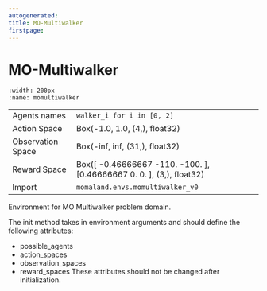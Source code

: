 ```yaml
---
autogenerated:
title: MO-Multiwalker
firstpage:
---
```


# MO-Multiwalker
```{figure} ../_static/gifs/momultiwalker.gif
:width: 200px
:name: momultiwalker
```
|   |   |
|---|---|
| Agents names | `walker_i for i in [0, 2]` |
| Action Space | Box(-1.0, 1.0, (4,), float32) |
| Observation Space | Box(-inf, inf, (31,), float32) |
| Reward Space | Box([  -0.46666667 -110.         -100.        ], [0.46666667 0.         0.        ], (3,), float32) |
| Import | `momaland.envs.momultiwalker_v0` |

Environment for MO Multiwalker problem domain.

The init method takes in environment arguments and should define the following attributes:
- possible_agents
- action_spaces
- observation_spaces
- reward_spaces
These attributes should not be changed after initialization.
